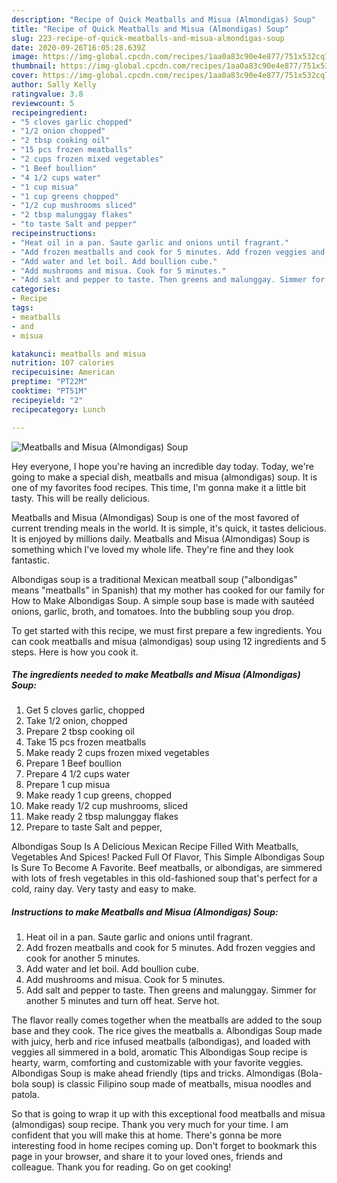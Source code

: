 ```yaml
---
description: "Recipe of Quick Meatballs and Misua (Almondigas) Soup"
title: "Recipe of Quick Meatballs and Misua (Almondigas) Soup"
slug: 223-recipe-of-quick-meatballs-and-misua-almondigas-soup
date: 2020-09-26T16:05:28.639Z
image: https://img-global.cpcdn.com/recipes/1aa0a83c90e4e877/751x532cq70/meatballs-and-misua-almondigas-soup-recipe-main-photo.jpg
thumbnail: https://img-global.cpcdn.com/recipes/1aa0a83c90e4e877/751x532cq70/meatballs-and-misua-almondigas-soup-recipe-main-photo.jpg
cover: https://img-global.cpcdn.com/recipes/1aa0a83c90e4e877/751x532cq70/meatballs-and-misua-almondigas-soup-recipe-main-photo.jpg
author: Sally Kelly
ratingvalue: 3.8
reviewcount: 5
recipeingredient:
- "5 cloves garlic chopped"
- "1/2 onion chopped"
- "2 tbsp cooking oil"
- "15 pcs frozen meatballs"
- "2 cups frozen mixed vegetables"
- "1 Beef boullion"
- "4 1/2 cups water"
- "1 cup misua"
- "1 cup greens chopped"
- "1/2 cup mushrooms sliced"
- "2 tbsp malunggay flakes"
- "to taste Salt and pepper"
recipeinstructions:
- "Heat oil in a pan. Saute garlic and onions until fragrant."
- "Add frozen meatballs and cook for 5 minutes. Add frozen veggies and cook for another 5 minutes."
- "Add water and let boil. Add boullion cube."
- "Add mushrooms and misua. Cook for 5 minutes."
- "Add salt and pepper to taste. Then greens and malunggay. Simmer for another 5 minutes and turn off heat. Serve hot."
categories:
- Recipe
tags:
- meatballs
- and
- misua

katakunci: meatballs and misua 
nutrition: 107 calories
recipecuisine: American
preptime: "PT22M"
cooktime: "PT51M"
recipeyield: "2"
recipecategory: Lunch

---
```



![Meatballs and Misua (Almondigas) Soup](https://img-global.cpcdn.com/recipes/1aa0a83c90e4e877/751x532cq70/meatballs-and-misua-almondigas-soup-recipe-main-photo.jpg)

Hey everyone, I hope you're having an incredible day today. Today, we're going to make a special dish, meatballs and misua (almondigas) soup. It is one of my favorites food recipes. This time, I'm gonna make it a little bit tasty. This will be really delicious.

Meatballs and Misua (Almondigas) Soup is one of the most favored of current trending meals in the world. It is simple, it's quick, it tastes delicious. It is enjoyed by millions daily. Meatballs and Misua (Almondigas) Soup is something which I've loved my whole life. They're fine and they look fantastic.

Albondigas soup is a traditional Mexican meatball soup (&#34;albondigas&#34; means &#34;meatballs&#34; in Spanish) that my mother has cooked for our family for How to Make Albondigas Soup. A simple soup base is made with sautéed onions, garlic, broth, and tomatoes. Into the bubbling soup you drop.


To get started with this recipe, we must first prepare a few ingredients. You can cook meatballs and misua (almondigas) soup using 12 ingredients and 5 steps. Here is how you cook it.

<!--inarticleads1-->

##### The ingredients needed to make Meatballs and Misua (Almondigas) Soup:

1. Get 5 cloves garlic, chopped
1. Take 1/2 onion, chopped
1. Prepare 2 tbsp cooking oil
1. Take 15 pcs frozen meatballs
1. Make ready 2 cups frozen mixed vegetables
1. Prepare 1 Beef boullion
1. Prepare 4 1/2 cups water
1. Prepare 1 cup misua
1. Make ready 1 cup greens, chopped
1. Make ready 1/2 cup mushrooms, sliced
1. Make ready 2 tbsp malunggay flakes
1. Prepare to taste Salt and pepper,


Albondigas Soup Is A Delicious Mexican Recipe Filled With Meatballs, Vegetables And Spices! Packed Full Of Flavor, This Simple Albondigas Soup Is Sure To Become A Favorite. Beef meatballs, or albondigas, are simmered with lots of fresh vegetables in this old-fashioned soup that&#39;s perfect for a cold, rainy day. Very tasty and easy to make. 

<!--inarticleads2-->

##### Instructions to make Meatballs and Misua (Almondigas) Soup:

1. Heat oil in a pan. Saute garlic and onions until fragrant.
1. Add frozen meatballs and cook for 5 minutes. Add frozen veggies and cook for another 5 minutes.
1. Add water and let boil. Add boullion cube.
1. Add mushrooms and misua. Cook for 5 minutes.
1. Add salt and pepper to taste. Then greens and malunggay. Simmer for another 5 minutes and turn off heat. Serve hot.


The flavor really comes together when the meatballs are added to the soup base and they cook. The rice gives the meatballs a. Albondigas Soup made with juicy, herb and rice infused meatballs (albondigas), and loaded with veggies all simmered in a bold, aromatic This Albondigas Soup recipe is hearty, warm, comforting and customizable with your favorite veggies. Albondigas Soup is make ahead friendly (tips and tricks. Almondigas (Bola-bola soup) is classic Filipino soup made of meatballs, misua noodles and patola. 

So that is going to wrap it up with this exceptional food meatballs and misua (almondigas) soup recipe. Thank you very much for your time. I am confident that you will make this at home. There's gonna be more interesting food in home recipes coming up. Don't forget to bookmark this page in your browser, and share it to your loved ones, friends and colleague. Thank you for reading. Go on get cooking!
